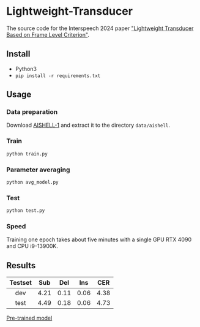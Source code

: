 # Lightweight-Transducer
The source code for the Interspeech 2024 paper ["Lightweight Transducer Based on Frame Level Criterion"](https://www.isca-archive.org/interspeech_2024/wan24_interspeech.pdf).

## Install
- Python3
- `pip install -r requirements.txt`

## Usage
### Data preparation
Download [AISHELL-1](https://www.openslr.org/resources/33/data_aishell.tgz) and extract it to the directory `data/aishell`.

### Train
```bash
python train.py
```

### Parameter averaging
```bash
python avg_model.py
```

### Test
```bash
python test.py
```

### Speed
Training one epoch takes about five minutes with a single GPU RTX 4090 and CPU i9-13900K.

## Results
| Testset |   Sub  |  Del  | Ins  |  CER |
| :---: |:----: |:----: |:----: | :----: |
| dev | 4.21  |  0.11  |  0.06  | 4.38 |
| test | 4.49  |  0.18  |  0.06  | 4.73 |

[Pre-trained model](https://drive.google.com/file/d/1ZHt90rnBbaO2H4O9lYnKHN5y-CgtGtgI/view?usp=sharing)
